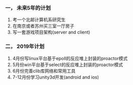 ### 一， 未来5年的计划

1. 考一个北邮计算机系研究生
2. 在南京或者苏州买三室一厅房子
3. 写一套游戏项目架构(server and client)


### 二， 2019年计划

1. 4月份写linux平台基于epoll的反应堆上封装的proactor模式
2. 5月份win平台基于select的反应堆上封装的proactor模式
3. 6月份完善clib库网络和常用工具
4. 7-12月份学习unity3d开发(android and ios) 